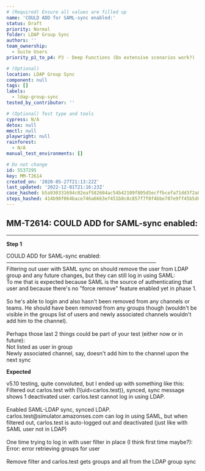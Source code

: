 ```yaml
---
# (Required) Ensure all values are filled up
name: 'COULD ADD for SAML-sync enabled:'
status: Draft
priority: Normal
folder: LDAP Group Sync
authors: ''
team_ownership:
  - Suite Users
priority_p1_to_p4: P3 - Deep Functions (Do extensive scenarios work?)

# (Optional)
location: LDAP Group Sync
component: null
tags: []
labels:
  - ldap-group-sync
tested_by_contributor: ''

# (Optional) Test type and tools
cypress: N/A
detox: null
mmctl: null
playwright: null
rainforest:
  - N/A
manual_test_environments: []

# Do not change
id: 5537295
key: MM-T2614
created_on: '2020-05-27T21:13:22Z'
last_updated: '2022-12-01T21:16:23Z'
case_hashed: b5a930331694c02eaf582604ac54b42109f805d5ecffbcefa71dd3f2a08b20efe6c5729cd4aaa4e1e654cdf5ed8db70b
steps_hashed: 414b90f064bace746a6663ef451b8c8c857f7f0f4bbe787e9ff45b5d0565dc995a2bfd8539e4e178533617025b8c9a6e
---
```


<!-- (Auto-generated) Based on frontmatter's "key" and "name" -->

## MM-T2614: COULD ADD for SAML-sync enabled:

---

**Step 1**

COULD ADD for SAML-sync enabled:\
————————————————————————————\
Filtering out user with SAML sync on should remove the user from LDAP group and any future changes, but they can still log in using SAML:\
To me that is expected because SAML is the source of authenticating that user and because there's no "force remove" feature enabled yet in phase 1.\
\
So he's able to login and also hasn't been removed from any channels or teams. He should have been removed from any groups though (wouldn't be visible in the groups list of users and newly associated channels wouldn't add him to the channel).\
\
Perhaps those last 2 things could be part of your test (either now or in future):\
Not listed as user in group\
Newly associated channel, say, doesn't add him to the channel upon the next sync

**Expected**

v5.10 testing, quite convoluted, but I ended up with something like this: Filtered out carlos.test with (!(uid=carlos.test)), synced, sync message shows 1 deactivated user. carlos.test cannot log in using LDAP.\
\
Enabled SAML-LDAP sync, synced LDAP. carlos.test\@simulator.amazonses.com can log in using SAML, but when filtered out, carlos.test is auto-logged out and deactivated (just like with SAML user not in LDAP)\
\
One time trying to log in with user filter in place (I think first time maybe?): Error: error retrieving groups for user\
\
Remove filter and carlos.test gets groups and all from the LDAP group sync
